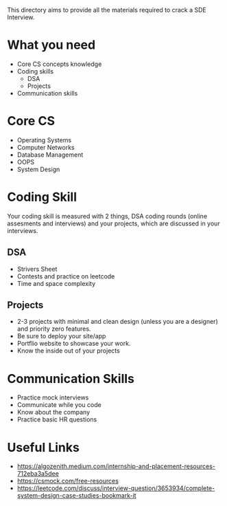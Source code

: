 This directory aims to provide all the materials required to crack a SDE Interview. 

# What you need
- Core CS concepts knowledge
- Coding skills
    - DSA
    - Projects
- Communication skills

# Core CS
- Operating Systems
- Computer Networks
- Database Management
- OOPS
- System Design

# Coding Skill
Your coding skill is measured with 2 things, DSA coding rounds (online assesments and interviews) and your projects, which are discussed in your interviews.
## DSA
- Strivers Sheet
- Contests and practice on leetcode
- Time and space complexity
## Projects
- 2-3 projects with minimal and clean design (unless you are a designer) and priority zero features.
- Be sure to deploy your site/app
- Portflio website to showcase your work.
- Know the inside out of your projects

# Communication Skills
- Practice mock interviews
- Communicate while you code
- Know about the company
- Practice basic HR questions

# Useful Links 
- https://algozenith.medium.com/internship-and-placement-resources-712eba3a5dee
- https://csmock.com/free-resources
- https://leetcode.com/discuss/interview-question/3653934/complete-system-design-case-studies-bookmark-it
